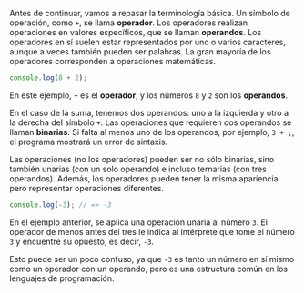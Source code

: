 
Antes de continuar, vamos a repasar la terminología básica. Un símbolo de operación, como `+`, se llama **operador**. Los operadores realizan operaciones en valores específicos, que se llaman **operandos**. Los operadores en sí suelen estar representados por uno o varios caracteres, aunque a veces también pueden ser palabras. La gran mayoría de los operadores corresponden a operaciones matemáticas.

```javascript
console.log(8 + 2);
```

En este ejemplo, `+` es el **operador**, y los números `8` y `2` son los **operandos**.

En el caso de la suma, tenemos dos operandos: uno a la izquierda y otro a la derecha del símbolo `+`. Las operaciones que requieren dos operandos se llaman **binarias**. Si falta al menos uno de los operandos, por ejemplo, `3 + ;`, el programa mostrará un error de sintaxis.

Las operaciones (no los operadores) pueden ser no sólo binarias, sino también unarias (con un solo operando) e incluso ternarias (con tres operandos). Además, los operadores pueden tener la misma apariencia pero representar operaciones diferentes.

  ```javascript
  console.log(-3); // => -3
  ```

En el ejemplo anterior, se aplica una operación unaria al número `3`. El operador de menos antes del tres le indica al intérprete que tome el número `3` y encuentre su opuesto, es decir, `-3`.

Esto puede ser un poco confuso, ya que `-3` es tanto un número en sí mismo como un operador con un operando, pero es una estructura común en los lenguajes de programación.
